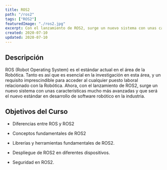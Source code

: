 ```yaml
---
title: ROS2
path: "/ros2"
tags: ["ROS2"]
featuredImage: "./ros2.jpg"
excerpt: Con el lanzamiento de ROS2, surge un nuevo sistema con unas características mucho más avanzadas y que será el nuevo estándar en desarrollo de software robótico en la industria
created: 2020-07-10
updated: 2020-07-10
---
```


## Descripción

ROS (Robot Operating System) es el estándar actual en el área de la Robótica. Tanto es así que es esencial en la investigación en esta área, y un requisito imprescindible para acceder al cualquier puesto laboral relacionado con la Robótica. Ahora, con el lanzamiento de ROS2, surge un nuevo sistema con unas características mucho más avanzadas y que será el nuevo estándar en desarrollo de software robótico en la industria.

## Objetivos del Curso

* Diferencias entre ROS y ROS2

* Conceptos fundamentales de ROS2

* Librerías y herramientas fundamentales de ROS2.

* Despliegue de ROS2 en diferentes dispositivos.

* Seguridad en ROS2.
